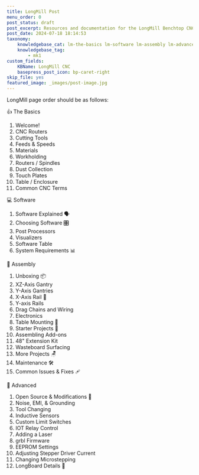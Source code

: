 ```yaml
---
title: LongMill Post
menu_order: 0
post_status: draft
post_excerpt: Resources and documentation for the LongMill Benchtop CNC. You will find info about routers, software, assembly, end mills - everything you need to get started.
post_date: 2024-07-18 18:14:53
taxonomy:
    knowledgebase_cat: lm-the-basics lm-software lm-assembly lm-advanced
    knowledgebase_tag:
        - mk1
custom_fields:
    KBName: LongMill CNC
    basepress_post_icon: bp-caret-right
skip_file: yes
featured_image: _images/post-image.jpg
---
```


LongMill page order should be as follows:

👍 The Basics

1. Welcome!
2. CNC Routers
3. Cutting Tools
4. Feeds & Speeds
5. Materials
6. Workholding
7. Routers / Spindles
8. Dust Collection
9. Touch Plates
10. Table / Enclosure
11. Common CNC Terms

💻 Software

1. Software Explained 🗣️
2. Choosing Software 🎛️
3. Post Processors
4. Visualizers
5. Software Table
6. System Requirements 📊

🔧 Assembly

1. Unboxing 📦
2. XZ-Axis Gantry
3. Y-Axis Gantries
4. X-Axis Rail 📏
5. Y-axis Rails
6. Drag Chains and Wiring
7. Electronics
8. Table Mounting 📐
9. Starter Projects 🧱
10. Assembling Add-ons
11. 48" Extension Kit
12. Wasteboard Surfacing
13. More Projects 🪑
14. Maintenance 🛠️
15. Common Issues & Fixes 🩹

🧩 Advanced

1. Open Source & Modifications 🥽
2. Noise, EMI, & Grounding
3. Tool Changing
4. Inductive Sensors
5. Custom Limit Switches
6. IOT Relay Control
7. Adding a Laser
8. grbl Firmware
9. EEPROM Settings
10. Adjusting Stepper Driver Current
11. Changing Microstepping
12. LongBoard Details 🤖
